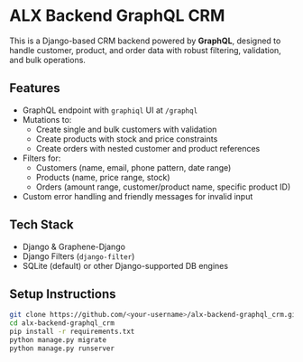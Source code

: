 # ALX Backend GraphQL CRM

This is a Django-based CRM backend powered by **GraphQL**, designed to handle customer, product, and order data with robust filtering, validation, and bulk operations.

## Features

- GraphQL endpoint with `graphiql` UI at `/graphql`
- Mutations to:
  - Create single and bulk customers with validation
  - Create products with stock and price constraints
  - Create orders with nested customer and product references
- Filters for:
  - Customers (name, email, phone pattern, date range)
  - Products (name, price range, stock)
  - Orders (amount range, customer/product name, specific product ID)
- Custom error handling and friendly messages for invalid input

## Tech Stack

- Django & Graphene-Django
- Django Filters (`django-filter`)
- SQLite (default) or other Django-supported DB engines

## Setup Instructions

```bash
git clone https://github.com/<your-username>/alx-backend-graphql_crm.git
cd alx-backend-graphql_crm
pip install -r requirements.txt
python manage.py migrate
python manage.py runserver
```
